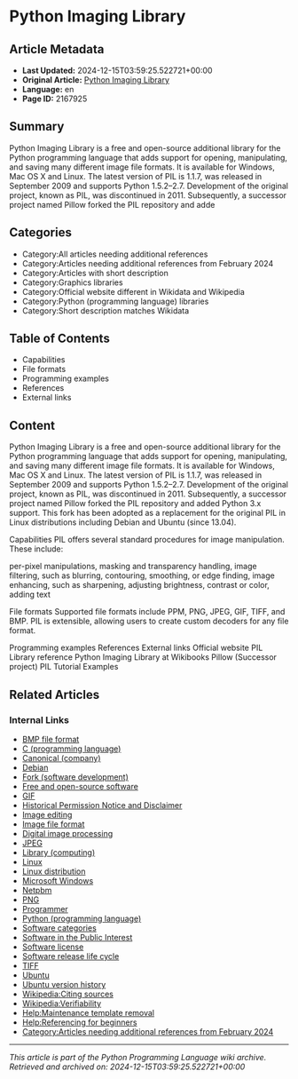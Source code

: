 # Python Imaging Library

## Article Metadata

- **Last Updated:** 2024-12-15T03:59:25.522721+00:00
- **Original Article:** [Python Imaging Library](https://en.wikipedia.org/wiki/Python_Imaging_Library)
- **Language:** en
- **Page ID:** 2167925

## Summary

Python Imaging Library is a free and open-source additional library for the Python programming language that adds support for opening, manipulating, and saving many different image file formats. It is available for Windows, Mac OS X and Linux. The latest version of PIL is 1.1.7, was released in September 2009 and supports Python 1.5.2–2.7.
Development of the original project, known as PIL, was discontinued in 2011. Subsequently, a successor project named Pillow forked the PIL repository and adde

## Categories

- Category:All articles needing additional references
- Category:Articles needing additional references from February 2024
- Category:Articles with short description
- Category:Graphics libraries
- Category:Official website different in Wikidata and Wikipedia
- Category:Python (programming language) libraries
- Category:Short description matches Wikidata

## Table of Contents

- Capabilities
- File formats
- Programming examples
- References
- External links

## Content

Python Imaging Library is a free and open-source additional library for the Python programming language that adds support for opening, manipulating, and saving many different image file formats. It is available for Windows, Mac OS X and Linux. The latest version of PIL is 1.1.7, was released in September 2009 and supports Python 1.5.2–2.7.
Development of the original project, known as PIL, was discontinued in 2011. Subsequently, a successor project named Pillow forked the PIL repository and added Python 3.x support. This fork has been adopted as a replacement for the original PIL in Linux distributions including Debian and Ubuntu (since 13.04).

Capabilities
PIL offers several standard procedures for image manipulation. These include:

per-pixel manipulations,
masking and transparency handling,
image filtering, such as blurring, contouring, smoothing, or edge finding,
image enhancing, such as sharpening, adjusting brightness, contrast or color,
adding text

File formats
Supported file formats include PPM, PNG, JPEG, GIF, TIFF, and BMP.
PIL is extensible, allowing users to create custom decoders for any file format.

Programming examples
References
External links
Official website
PIL Library reference
 Python Imaging Library at Wikibooks
Pillow (Successor project)
PIL Tutorial Examples

## Related Articles

### Internal Links

- [BMP file format](https://en.wikipedia.org/wiki/BMP_file_format)
- [C (programming language)](https://en.wikipedia.org/wiki/C_(programming_language))
- [Canonical (company)](https://en.wikipedia.org/wiki/Canonical_(company))
- [Debian](https://en.wikipedia.org/wiki/Debian)
- [Fork (software development)](https://en.wikipedia.org/wiki/Fork_(software_development))
- [Free and open-source software](https://en.wikipedia.org/wiki/Free_and_open-source_software)
- [GIF](https://en.wikipedia.org/wiki/GIF)
- [Historical Permission Notice and Disclaimer](https://en.wikipedia.org/wiki/Historical_Permission_Notice_and_Disclaimer)
- [Image editing](https://en.wikipedia.org/wiki/Image_editing)
- [Image file format](https://en.wikipedia.org/wiki/Image_file_format)
- [Digital image processing](https://en.wikipedia.org/wiki/Digital_image_processing)
- [JPEG](https://en.wikipedia.org/wiki/JPEG)
- [Library (computing)](https://en.wikipedia.org/wiki/Library_(computing))
- [Linux](https://en.wikipedia.org/wiki/Linux)
- [Linux distribution](https://en.wikipedia.org/wiki/Linux_distribution)
- [Microsoft Windows](https://en.wikipedia.org/wiki/Microsoft_Windows)
- [Netpbm](https://en.wikipedia.org/wiki/Netpbm)
- [PNG](https://en.wikipedia.org/wiki/PNG)
- [Programmer](https://en.wikipedia.org/wiki/Programmer)
- [Python (programming language)](https://en.wikipedia.org/wiki/Python_(programming_language))
- [Software categories](https://en.wikipedia.org/wiki/Software_categories)
- [Software in the Public Interest](https://en.wikipedia.org/wiki/Software_in_the_Public_Interest)
- [Software license](https://en.wikipedia.org/wiki/Software_license)
- [Software release life cycle](https://en.wikipedia.org/wiki/Software_release_life_cycle)
- [TIFF](https://en.wikipedia.org/wiki/TIFF)
- [Ubuntu](https://en.wikipedia.org/wiki/Ubuntu)
- [Ubuntu version history](https://en.wikipedia.org/wiki/Ubuntu_version_history)
- [Wikipedia:Citing sources](https://en.wikipedia.org/wiki/Wikipedia:Citing_sources)
- [Wikipedia:Verifiability](https://en.wikipedia.org/wiki/Wikipedia:Verifiability)
- [Help:Maintenance template removal](https://en.wikipedia.org/wiki/Help:Maintenance_template_removal)
- [Help:Referencing for beginners](https://en.wikipedia.org/wiki/Help:Referencing_for_beginners)
- [Category:Articles needing additional references from February 2024](https://en.wikipedia.org/wiki/Category:Articles_needing_additional_references_from_February_2024)

---
_This article is part of the Python Programming Language wiki archive._
_Retrieved and archived on: 2024-12-15T03:59:25.522721+00:00_
